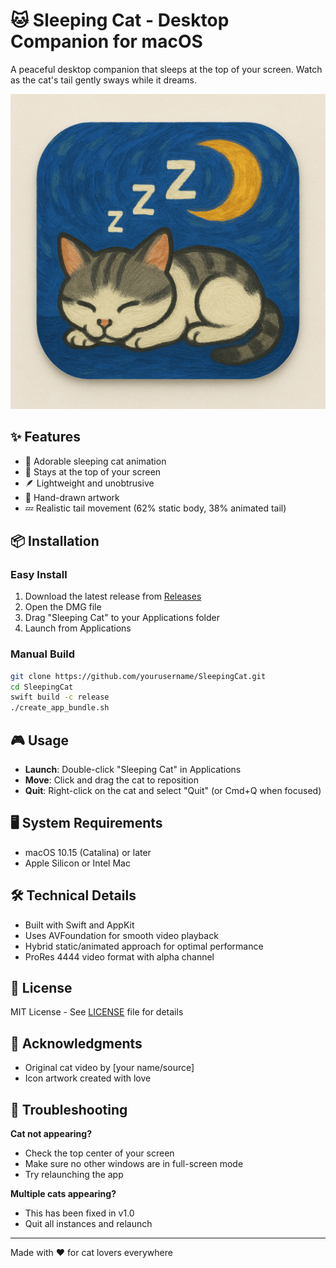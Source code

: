# 🐱 Sleeping Cat - Desktop Companion for macOS

A peaceful desktop companion that sleeps at the top of your screen. Watch as the cat's tail gently sways while it dreams.

![Sleeping Cat Icon](icon_original.png)

## ✨ Features

- 🌙 Adorable sleeping cat animation
- 🎯 Stays at the top of your screen
- 🪶 Lightweight and unobtrusive
- 🎨 Hand-drawn artwork
- 💤 Realistic tail movement (62% static body, 38% animated tail)

## 📦 Installation

### Easy Install
1. Download the latest release from [Releases](https://github.com/yourusername/SleepingCat/releases)
2. Open the DMG file
3. Drag "Sleeping Cat" to your Applications folder
4. Launch from Applications

### Manual Build
```bash
git clone https://github.com/yourusername/SleepingCat.git
cd SleepingCat
swift build -c release
./create_app_bundle.sh
```

## 🎮 Usage

- **Launch**: Double-click "Sleeping Cat" in Applications
- **Move**: Click and drag the cat to reposition
- **Quit**: Right-click on the cat and select "Quit" (or Cmd+Q when focused)

## 🖥 System Requirements

- macOS 10.15 (Catalina) or later
- Apple Silicon or Intel Mac

## 🛠 Technical Details

- Built with Swift and AppKit
- Uses AVFoundation for smooth video playback
- Hybrid static/animated approach for optimal performance
- ProRes 4444 video format with alpha channel

## 📝 License

MIT License - See [LICENSE](LICENSE) file for details

## 🙏 Acknowledgments

- Original cat video by [your name/source]
- Icon artwork created with love

## 🐛 Troubleshooting

**Cat not appearing?**
- Check the top center of your screen
- Make sure no other windows are in full-screen mode
- Try relaunching the app

**Multiple cats appearing?**
- This has been fixed in v1.0
- Quit all instances and relaunch

---

Made with ❤️ for cat lovers everywhere